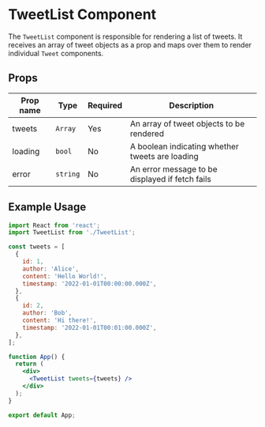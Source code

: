 # TweetList Component

The `TweetList` component is responsible for rendering a list of tweets. It receives an array of tweet objects as a prop and maps over them to render individual `Tweet` components.

## Props

| Prop name | Type     | Required | Description                                      |
| --------- | -------- | -------- | ------------------------------------------------ |
| tweets    | `Array`  | Yes      | An array of tweet objects to be rendered         |
| loading   | `bool`   | No       | A boolean indicating whether tweets are loading |
| error     | `string` | No       | An error message to be displayed if fetch fails  |

## Example Usage

```jsx
import React from 'react';
import TweetList from './TweetList';

const tweets = [
  {
    id: 1,
    author: 'Alice',
    content: 'Hello World!',
    timestamp: '2022-01-01T00:00:00.000Z',
  },
  {
    id: 2,
    author: 'Bob',
    content: 'Hi there!',
    timestamp: '2022-01-01T00:01:00.000Z',
  },
];

function App() {
  return (
    <div>
      <TweetList tweets={tweets} />
    </div>
  );
}

export default App;
```